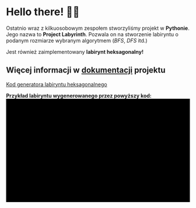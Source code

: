 
# Hello there! 🧔🏼

Ostatnio wraz z kilkuosobowym zespołem stworzyliśmy projekt w **Pythonie**. Jego nazwa to **Project Labyrinth**.
Pozwala on na stworzenie labiryntu o podanym rozmiarze wybranym algorytmem (*BFS*, *DFS* itd.)

Jest również zaimplementowany  **labirynt heksagonalny!** 

## Więcej informacji w [dokumentacji](https://github.com/AGH-Narzedzia-Informatyczne/Project_Labyrinth/wiki/1.-LABIRYNTY) projektu

 [Kod generatora labiryntu heksagonalnego](https://gist.github.com/Aszman/e69a89f9e6ad39e182a9f5537de0ebac)


**Przykład labiryntu wygenerowanego przez powyższy kod:**
![nic tu nie ma](alg.gif)

